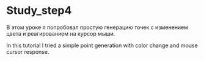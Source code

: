 # Study_step4
В этом уроке я попробовал простую генерацию точек с изменением цвета и реагированием на курсор мыши.

In this tutorial I tried a simple point generation with color change and mouse cursor response.
